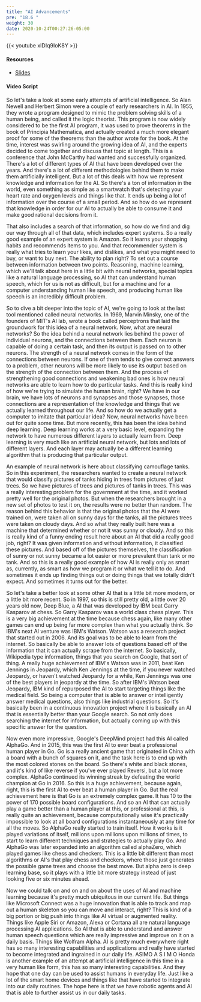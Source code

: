 ```yaml
---
title: "AI Advancements"
pre: "18.6 "
weight: 30
date: 2020-10-24T00:27:26-05:00
---
```


{{< youtube xIDIq9IoK8Y >}}


#### Resources
* [Slides](../slides/ArtificialIntelligence.pdf)

#### Video Script

So let's take a look at some early attempts of artificial intelligence. So Alan Newell and Herbert Simon were a couple of early researchers in AI. In 1955, they wrote a program designed to mimic the problem solving skills of a human being, and called it the logic theorist. This program is now widely considered to be the first AI program, it was used to prove theorems in the book of Principia Mathematica, and actually created a much more elegant proof for some of the theorems than the author wrote for the book. At the time, interest was swirling around the growing idea of AI, and the experts decided to come together and discuss that topic at length. This is a conference that John McCarthy had wanted and successfully organized. There's a lot of different types of AI that have been developed over the years. And there's a lot of different methodologies behind them to make them artificially intelligent. But a lot of this deals with how we represent knowledge and information for the AI. So there's a ton of information in the world, even something as simple as a smartwatch that's detecting your heart rate and oxygen levels and things like that. It ends up being a lot of information over the course of a small period. And so how do we represent that knowledge in order for our AI to actually be able to consume it and make good rational decisions from it. 

That also includes a search of that information, so how do we find and dig our way through all of that data, which includes expert systems. So a really good example of an expert system is Amazon. So it learns your shopping habits and recommends items to you. And that recommender system is really what tries to learn your likes, and dislikes, and what you might need to buy, or want to buy next. The ability to plan right? To set out a course between information between two points. Reasoning, machine learning, which we'll talk about here in a little bit with neural networks, special topics like a natural language processing, so AI that can understand human speech, which for us is not as difficult, but for a machine and for a computer understanding human like speech, and producing human like speech is an incredibly difficult problem. 

So to dive a bit deeper into the topic of AI, we're going to look at the last tool mentioned called neural networks. In 1969, Marvin Minsky, one of the founders of MIT's AI lab, wrote a book called perceptrons that laid the groundwork for this idea of a neural network. Now, what are neural networks? So the idea behind a neural network lies behind the power of individual neurons, and the connections between them. Each neuron is capable of doing a certain task, and then its output is passed on to other neurons. The strength of a neural network comes in the form of the connections between neurons. If one of them tends to give correct answers to a problem, other neurons will be more likely to use its output based on the strength of the connection between them. And the process of strengthening good connections and weakening bad ones is how neural networks are able to learn how to do particular tasks. And this is really kind of how we're trying to simulate the human brain, right? We have in our brain, we have lots of neurons and synapses and those synapses, those connections are a representation of the knowledge and things that we actually learned throughout our life. And so how do we actually get a computer to imitate that particular idea? Now, neural networks have been out for quite some time. But more recently, this has been the idea behind deep learning. Deep learning works at a very basic level, expanding the network to have numerous different layers to actually learn from. Deep learning is very much like an artificial neural network, but lots and lots of different layers. And each layer may actually be a different learning algorithm that is producing that particular output. 

An example of neural network is here about classifying camouflage tanks. So in this experiment, the researchers wanted to create a neural network that would classify pictures of tanks hiding in trees from pictures of just trees. So we have pictures of trees and pictures of tanks in trees. This was a really interesting problem for the government at the time, and it worked pretty well for the original photos. But when the researchers brought in a new set of photos to test it on, the results were no better than random. The reason behind this behavior is that the original photos that the AI were trained on, were taken all on sunny days for the tanks, all the pictures trees were taken on cloudy days. And so what they really built here was a machine that determined whether or not it was sunny or cloudy. And so this is really kind of a funny ending result here about an AI that did a really good job, right? It was given information and without information, it classified these pictures. And based off of the pictures themselves, the classification of sunny or not sunny became a lot easier or more prevalent than tank or no tank. And so this is a really good example of how AI is really only as smart as, currently, as smart as how we program it or what we tell it to do. And sometimes it ends up finding things out or doing things that we totally didn't expect. And sometimes it turns out for the better. 

So let's take a better look at some other AI that is a little bit more modern, or a little bit more recent. So in 1997, so this is still pretty old, a little over 20 years old now, Deep Blue, a AI that was developed by IBM beat Garry Kasparov at chess. So Garry Kasparov was a world class chess player. This is a very big achievement at the time because chess again, like many other games can end up being far more complex than what you actually think. So IBM's next AI venture was IBM's Watson. Watson was a research project that started out in 2006. And its goal was to be able to learn from the internet. So basically be able to answer lots of questions based off of the information that it can actually scrape from the internet. So basically, Wikipedia type information, things that you search on Google, that sort of thing. A really huge achievement of IBM's Watson was in 2011, beat Ken Jennings in Jeopardy, which Ken Jennings at the time, if you never watched Jeopardy, or haven't watched Jeopardy for a while, Ken Jennings was one of the best players in jeopardy at the time. So after IBM's Watson beat Jeopardy, IBM kind of repurposed the AI to start targeting things like the medical field. So being a computer that is able to answer or intelligently answer medical questions, also things like industrial questions. So it's basically been in a continuous innovation project where it is basically an AI that is essentially better than your Google search. So not only does searching the internet for information, but actually coming up with this specific answer for the question. 

Now even more impressive, Google's DeepMind project had this AI called AlphaGo. And in 2015, this was the first AI to ever beat a professional human player in Go. Go is a really ancient game that originated in China with a board with a bunch of squares on it, and the task here is to end up with the most colored stones on the board. So there's white and black stones, and it's kind of like reverse if you've ever played Reversi, but a lot more complex. AlphaGo continued its winning streak by defeating the world champion at Go in 2016. So this is a huge achievement, because again, right, this is the first AI to ever beat a human player in Go. But the real achievement here is that Go is an extremely complex game. It has 10 to the power of 170 possible board configurations. And so an AI that can actually play a game better than a human player at this, or professional at this, is really quite an achievement, because computationally wise it's practically impossible to look at all board configurations instantaneously at any time for all the moves. So AlphaGo really started to train itself. How it works is it played variations of itself, millions upon millions upon millions of times, to start to learn different techniques and strategies to actually play Go. And AlphaGo was later expanded into an algorithm called alphaZero, which played games like chess and checkers. This is a little bit different than most algorithms or AI's that play chess and checkers, where those just generates the possible game trees and choose the best move. But alpha zero is deep learning base, so it plays with a little bit more strategy instead of just looking five or six minutes ahead. 

Now we could talk on and on and on about the uses of AI and machine learning because it's pretty much ubiquitous in our current life. But things like Microsoft Connect was a huge innovation that is able to track and map out a human skeleton so you can move and interact, right? This is kind of a big portion or big push into things like AI virtual or augmented reality. Things like Apple Siri or Amazon, Alexa or Cortana all are natural language processing AI applications. So AI that is able to understand and answer human speech questions which are really impressive and improve on it on a daily basis. Things like Wolfram Alpha. AI is pretty much everywhere right has so many interesting capabilities and applications and really have started to become integrated and ingrained in our daily life. ASIMO A S I M O Honda is another example of an attempt at artificial intelligence in this time in a very human like form, this has so many interesting capabilities. And they hope that one day can be used to assist humans in everyday life. Just like a lot of the smart home devices and things like that have started to integrate into our daily routines. The hope here is that we have robotic agents and AI that is able to further assist us in our daily tasks. 
